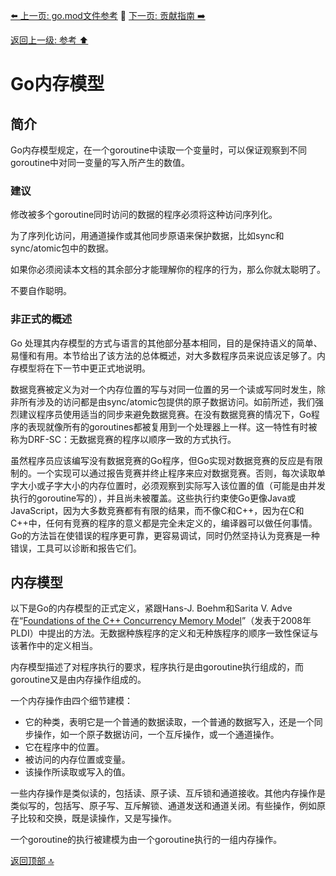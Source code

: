 [⬅️ 上一页: go.mod文件参考](go.mod文件参考.md) 🚦 [下一页: 贡献指南 ➡️](贡献指南.md)

[返回上一级: 参考 ⬆️](../参考.md)

# Go内存模型

## 简介

Go内存模型规定，在一个goroutine中读取一个变量时，可以保证观察到不同goroutine中对同一变量的写入所产生的数值。

### 建议

修改被多个goroutine同时访问的数据的程序必须将这种访问序列化。

为了序列化访问，用通道操作或其他同步原语来保护数据，比如sync和sync/atomic包中的数据。

如果你必须阅读本文档的其余部分才能理解你的程序的行为，那么你就太聪明了。

不要自作聪明。

### 非正式的概述

Go 处理其内存模型的方式与语言的其他部分基本相同，目的是保持语义的简单、易懂和有用。本节给出了该方法的总体概述，对大多数程序员来说应该足够了。内存模型将在下一节中更正式地说明。

数据竞赛被定义为对一个内存位置的写与对同一位置的另一个读或写同时发生，除非所有涉及的访问都是由sync/atomic包提供的原子数据访问。如前所述，我们强烈建议程序员使用适当的同步来避免数据竞赛。在没有数据竞赛的情况下，Go程序的表现就像所有的goroutines都被复用到一个处理器上一样。这一特性有时被称为DRF-SC：无数据竞赛的程序以顺序一致的方式执行。

虽然程序员应该编写没有数据竞赛的Go程序，但Go实现对数据竞赛的反应是有限制的。一个实现可以通过报告竞赛并终止程序来应对数据竞赛。否则，每次读取单字大小或子字大小的内存位置时，必须观察到实际写入该位置的值（可能是由并发执行的goroutine写的），并且尚未被覆盖。这些执行约束使Go更像Java或JavaScript，因为大多数竞赛都有有限的结果，而不像C和C++，因为在C和C++中，任何有竞赛的程序的意义都是完全未定义的，编译器可以做任何事情。Go的方法旨在使错误的程序更可靠，更容易调试，同时仍然坚持认为竞赛是一种错误，工具可以诊断和报告它们。

## 内存模型

以下是Go的内存模型的正式定义，紧跟Hans-J. Boehm和Sarita V. Adve在“[Foundations of the C++ Concurrency Memory Model](https://www.hpl.hp.com/techreports/2008/HPL-2008-56.pdf)”（发表于2008年PLDI）中提出的方法。无数据种族程序的定义和无种族程序的顺序一致性保证与该著作中的定义相当。

内存模型描述了对程序执行的要求，程序执行是由goroutine执行组成的，而goroutine又是由内存操作组成的。

一个内存操作由四个细节建模：
- 它的种类，表明它是一个普通的数据读取，一个普通的数据写入，还是一个同步操作，如一个原子数据访问，一个互斥操作，或一个通道操作。
- 它在程序中的位置。
- 被访问的内存位置或变量。
- 该操作所读取或写入的值。

一些内存操作是类似读的，包括读、原子读、互斥锁和通道接收。其他内存操作是类似写的，包括写、原子写、互斥解锁、通道发送和通道关闭。有些操作，例如原子比较和交换，既是读操作，又是写操作。

一个goroutine的执行被建模为由一个goroutine执行的一组内存操作。






[返回顶部 🔝](#Go内存模型)